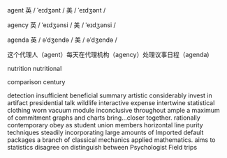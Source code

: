 agent
英
/ ˈeɪdʒənt /
美
/ ˈeɪdʒənt /

agency
英
/ ˈeɪdʒənsi /
美
/ ˈeɪdʒənsi /

agenda
英
/ əˈdʒendə /
美
/ əˈdʒendə /

这个代理人（agent）每天在代理机构（agency）处理议事日程（agenda)

nutrition
nutritional

comparison
century

detection
insufficient
beneficial
summary
artistic
considerably
invest in
artifact
presidential
talk
wildlife
interactive
expense
intertwine
statistical
clothing
worn
vacuum
module
inconclusive
throughout
ample
a maximum of
commitment
graphs and charts
bring...closer together.
rationally
contemporary
obey
as student union members
horizontal line
purity
techniques
steadily
incorporating
large amounts of
Imported default packages
a branch of
classical mechanics
applied mathematics.
aims to
statistics
disagree on
distinguish between
Psychologist
Field trips
